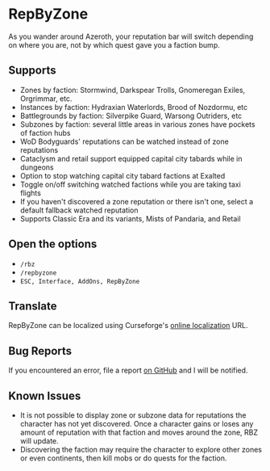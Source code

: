 # RepByZone

As you wander around Azeroth, your reputation bar will switch depending on where you are, not by which quest gave you a faction bump.

## Supports

- Zones by faction: Stormwind, Darkspear Trolls, Gnomeregan Exiles, Orgrimmar, etc.
- Instances by faction: Hydraxian Waterlords, Brood of Nozdormu, etc
- Battlegrounds by faction: Silverpike Guard, Warsong Outriders, etc
- Subzones by faction: several little areas in various zones have pockets of faction hubs
- WoD Bodyguards' reputations can be watched instead of zone reputations
- Cataclysm and retail support equipped capital city tabards while in dungeons
- Option to stop watching capital city tabard factions at Exalted
- Toggle on/off switching watched factions while you are taking taxi flights
- If you haven't discovered a zone reputation or there isn't one, select a default fallback watched reputation
- Supports Classic Era and its variants, Mists of Pandaria, and Retail

## Open the options

- `/rbz`
- `/repbyzone`
- `ESC, Interface, AddOns, RepByZone`

## Translate

RepByZone can be localized using Curseforge's [online localization](https://legacy.curseforge.com/wow/addons/repbyzone/localization) URL.

## Bug Reports

If you encountered an error, file a report [on GitHub](https://github.com/Myrroddin/repbyzone/issues) and I will be notified.

## Known Issues

- It is not possible to display zone or subzone data for reputations the character has not yet discovered. Once a character gains or loses any amount of reputation with that faction and moves around the zone, RBZ will update.
- Discovering the faction may require the character to explore other zones or even continents, then kill mobs or do quests for the faction.
